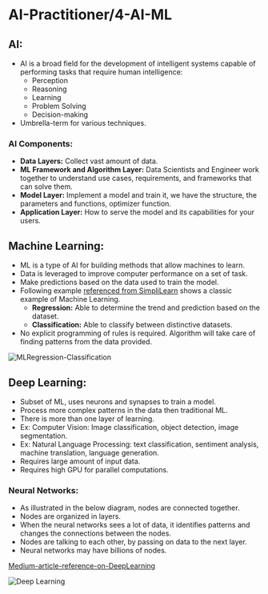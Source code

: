 # AI-Practitioner/4-AI-ML

## AI:
- AI is a broad field for the development of intelligent systems capable of performing tasks that require human intelligence:
  - Perception
  - Reasoning
  - Learning
  - Problem Solving
  - Decision-making
- Umbrella-term for various techniques.

### AI Components:

- **Data Layers:** Collect vast amount of data.
- **ML Framework and Algorithm Layer:** Data Scientists and Engineer work together to understand use cases, requirements, and frameworks
    that can solve them.
- **Model Layer:** Implement a model and train it, we have the structure, the parameters and functions, optimizer function.
- **Application Layer:** How to serve the model and its capabilities for your users.

## Machine Learning:

- ML is a type of AI for building methods that allow machines to learn.
- Data is leveraged to improve computer performance on a set of task.
- Make predictions based on the data used to train the model.
- Following example [referenced from SimpliLearn](https://www.simplilearn.com/regression-vs-classification-in-machine-learning-article) shows a classic example of Machine Learning.
  - **Regression:** Able to determine the trend and prediction based on the dataset.
  - **Classification:** Able to classify between distinctive datasets.
- No explicit programming of rules is required. Algorithm will take care of finding patterns from the data provided.

![MLRegression-Classification](https://www.simplilearn.com/ice9/free_resources_article_thumb/Regression_vs_Classification.jpg)

## Deep Learning:
- Subset of ML, uses neurons and synapses to train a model.
- Process more complex patterns in the data then traditional ML.
- There is more than one layer of learning.
- Ex: Computer Vision: Image classification, object detection, image segmentation.
- Ex: Natural Language Processing: text classification, sentiment analysis, machine translation, language generation.
- Requires large amount of input data.
- Requires high GPU for parallel computations.


### Neural Networks:

- As illustrated in the below diagram, nodes are connected together.
- Nodes are organized in layers.
- When the neural networks sees a lot of data, it identifies patterns and changes the connections between the nodes.
- Nodes are talking to each other, by passing on data to the next layer.
- Neural networks may have billions of nodes.

[Medium-article-reference-on-DeepLearning](https://medium.com/@mustaphaliaichi/neural-networks-and-deep-learning-a-comprehensive-introduction-092449336c1f)

![Deep Learning](https://miro.medium.com/v2/resize:fit:1400/format:webp/1*wDptpMvzYcmV62esTVZ_Bw.png)
